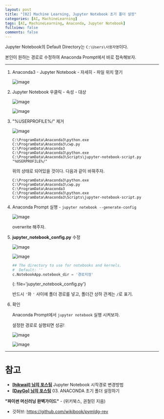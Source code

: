 ```yaml
---
layout: post
title: "[02] Machine Learning, Jupyter Notebook 초기 폴더 설정"
categories: [AI, MachineLearning]
tags: [AI, MachineLearning, Anaconda, Jupyter Notebook]
fullview: false
comments: false
---
```


Jupyter Notebook의 Default Directory는 `C:\Users\사용자명`이다.

본인이 원하는 경로로 수정하여 Anaconda Prompt에서 바로 접속해보자.

---

1. Anaconda3 - Jupyter Notebook - 자세히 - 파일 위치 열기

    ![image](https://user-images.githubusercontent.com/84369912/129637348-0a9cccd4-8ac4-478d-846a-db2713859b5d.png)

2. Jupyter Notebook 우클릭 - 속성 - 대상

    ![image](https://user-images.githubusercontent.com/84369912/129637405-7e8efc89-c8df-4dd6-9099-c2d1c0f999b9.png)

    ![image](https://user-images.githubusercontent.com/84369912/129637475-099fa51e-cb97-4e6f-87ec-4d4fb3768588.png)

3. "%USERPROFILE%/" 제거

    ![image](https://user-images.githubusercontent.com/84369912/129637556-018d9a17-22f9-477d-bd30-b075311e6ceb.png)

    ```
    C:\ProgramData\Anaconda3\python.exe 
    C:\ProgramData\Anaconda3\cwp.py 
    C:\ProgramData\Anaconda3 
    C:\ProgramData\Anaconda3\python.exe 
    C:\ProgramData\Anaconda3\Scripts\jupyter-notebook-script.py "%USERPROFILE%/"
    ```

    위의 상태로 되어있을 것이다. 다음과 같이 바꿔주자.

    ```
    C:\ProgramData\Anaconda3\python.exe 
    C:\ProgramData\Anaconda3\cwp.py 
    C:\ProgramData\Anaconda3 
    C:\ProgramData\Anaconda3\python.exe 
    C:\ProgramData\Anaconda3\Scripts\jupyter-notebook-script.py
    ```

4. Anaconda Prompt 실행 - `jupyter notebook --generate-config`

    ![image](https://user-images.githubusercontent.com/84369912/129637764-075525aa-fd5f-4aed-9277-84e179530892.png)

    overwrite 해주자.

5. **jupyter_notebook_config.py** 수정

    ![image](https://user-images.githubusercontent.com/84369912/129637987-24fa316e-a470-4bdd-bb7e-d696fbe41b4e.png)

    ![image](https://user-images.githubusercontent.com/84369912/129638152-c369d7d3-1b63-4d08-bad5-d0d8a79fc0e9.png)

    ```python
    ## The directory to use for notebooks and kernels.
    #  Default: ''
    c.NotebookApp.notebook_dir = '경로지정'
    ```
    {: file='jupyter_notebook_config.py'}

    반드시 `'`와 `'` 사이에 폴더 경로를 넣고, 폴더간 상하 관계는 `/`로 표기.

6. 확인

    Anaconda Prompt에서 `jupyter notebook` 실행 시켜보자.

    설정한 경로로 실행되면 성공!

    ![image](https://user-images.githubusercontent.com/84369912/129638391-dd5b124b-305f-463e-b521-92c0b303fbc4.png)

    ![image](https://user-images.githubusercontent.com/84369912/129638418-8a9f75ea-8d1c-4729-ae43-557d300446ff.png)

---

# 참고

+ **[[hikwail] 님의 포스팅](https://hikwail.tistory.com/8 "Jupyter Notebook 시작경로 변경방법")** Jupyter Notebook 시작경로 변경방법
+ **[[DayGo] 님의 포스팅](https://vividmango.tistory.com/168 "03. ANACONDA 초기 폴더 설정하기")** 03. ANACONDA 초기 폴더 설정하기

**"파이썬 머신러닝 완벽가이드"** - (위키북스, 권철민 지음)

- 깃허브: <https://github.com/wikibook/pymldg-rev>